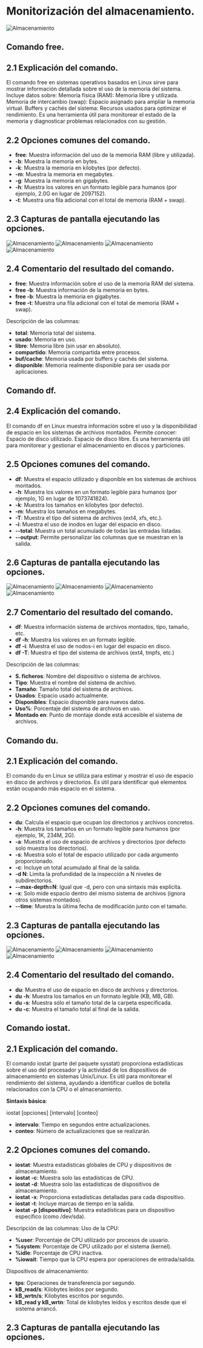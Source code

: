 # Monitorización del almacenamiento.
![Almacenamiento](imagenes/Imagen_almacenamiento.jpeg)
## Comando free.
## 2.1	Explicación del comando.
El comando free en sistemas operativos basados en Linux sirve para mostrar información detallada sobre el uso de la memoria del sistema. 
Incluye datos sobre:
Memoria física (RAM): Memoria libre y utilizada.
Memoria de intercambio (swap): Espacio asignado para ampliar la memoria virtual.
Buffers y cachés del sistema: Recursos usados para optimizar el rendimiento.
Es una herramienta útil para monitorear el estado de la memoria y diagnosticar problemas relacionados con su gestión.
## 2.2	Opciones comunes del comando.
-	__free__: Muestra información del uso de la memoria RAM (libre y utilizada).
-	__-b__: Muestra la memoria en bytes.
-	__-k__: Muestra la memoria en kilobytes (por defecto).
-	__-m__: Muestra la memoria en megabytes.
-	__-g__: Muestra la memoria en gigabytes.
-	__-h__: Muestra los valores en un formato legible para humanos (por ejemplo, 2.0G en lugar de 2097152).
-	__-t__: Muestra una fila adicional con el total de memoria (RAM + swap).
## 2.3	Capturas de pantalla ejecutando las opciones.
![Almacenamiento](imagenes/1_free.PNG)
![Almacenamiento](imagenes/2_free.PNG)
![Almacenamiento](imagenes/3_free.PNG)
![Almacenamiento](imagenes/4_free.PNG)

## 2.4 Comentario del resultado del comando.
-	**free**: Muestra información sobre el uso de la memoria RAM del sistema.
-	**free -b**: Muestra información de la memoria en bytes.
-	**free -b**: Muestra la memoria en gigabytes.
-	**free -t**: Muestra una fila adicional con el total de memoria (RAM + swap).
  
Descripción de las columnas:
-	__total__: Memoria total del sistema.
-	__usado__: Memoria en uso.
-	__libre__: Memoria libre (sin usar en absoluto).
-	__compartido__: Memoria compartida entre procesos.
-	__buf/cache__: Memoria usada por buffers y cachés del sistema.
-	__disponible__: Memoria realmente disponible para ser usada por aplicaciones.
## Comando df.
## 2.4	Explicación del comando.
El comando df en Linux muestra información sobre el uso y la disponibilidad de espacio en los sistemas de archivos montados. Permite conocer:
Espacio de disco utilizado.
Espacio de disco libre.
Es una herramienta útil para monitorear y gestionar el almacenamiento en discos y particiones.
## 2.5	Opciones comunes del comando.
-	**df**: Muestra el espacio utilizado y disponible en los sistemas de archivos montados.
-	**-h**: Muestra los valores en un formato legible para humanos (por ejemplo, 1G en lugar de 1073741824).
-	**-k**: Muestra los tamaños en kilobytes (por defecto).
-	**-m**: Muestra los tamaños en megabytes.
-	**-T**: Muestra el tipo del sistema de archivos (ext4, xfs, etc.).
-	**-i**: Muestra el uso de inodos en lugar del espacio en disco.
-	**--total**: Muestra un total acumulado de todas las entradas listadas.
-	**--output**: Permite personalizar las columnas que se muestran en la salida.
## 2.6	Capturas de pantalla ejecutando las opciones.
![Almacenamiento](imagenes/1_df.PNG)
![Almacenamiento](imagenes/2_df.PNG)
![Almacenamiento](imagenes/3_df.PNG)
![Almacenamiento](imagenes/4_df.PNG)

## 2.7	Comentario del resultado del comando.
-	**df**: Muestra información sistema de archivos montados, tipo, tamaño, etc.
-	**df -h**: Muestra los valores en un formato legible.
-	**df -i**: Muestra el uso de nodos-i en lugar del espacio en disco.
-	**df -T**: Muestra el tipo del sistema de archivos (ext4, tmpfs, etc.)
  
Descripción de las columnas:
-	__S. ficheros__: Nombre del dispositivo o sistema de archivos.
-	__Tipo__: Muestra el nombre del sistema de archivo.
-	__Tamaño__: Tamaño total del sistema de archivos.
-	__Usados__: Espacio usado actualmente.
-	__Disponibles__: Espacio disponible para nuevos datos.
-	__Uso%__: Porcentaje del sistema de archivos en uso.
-	__Montado en__: Punto de montaje donde está accesible el sistema de archivos.
## Comando du.
## 2.1	Explicación del comando.
El comando du en Linux se utiliza para estimar y mostrar el uso de espacio en disco de archivos y directorios. Es útil para identificar qué elementos están ocupando más espacio en el sistema.
## 2.2	Opciones comunes del comando.
-	**du**: Calcula el espacio que ocupan los directorios y archivos concretos.
-	**-h**: Muestra los tamaños en un formato legible para humanos (por ejemplo, 1K, 234M, 2G).
-	**-a**: Muestra el uso de espacio de archivos y directorios (por defecto solo muestra los directorios).
-	**-s**: Muestra solo el total de espacio utilizado por cada argumento proporcionado.
-	**-c**: Incluye un total acumulado al final de la salida.
-	**-d N**: Limita la profundidad de la inspección a N niveles de subdirectorios.
-	**--max-depth=N**: Igual que -d, pero con una sintaxis más explícita.
-	**-x**: Solo mide espacio dentro del mismo sistema de archivos (ignora otros sistemas montados).
-	**--time**: Muestra la última fecha de modificación junto con el tamaño.
## 2.3	Capturas de pantalla ejecutando las opciones.
![Almacenamiento](imagenes/1_du.PNG)
![Almacenamiento](imagenes/2_du.PNG)
![Almacenamiento](imagenes/3_du.PNG)
![Almacenamiento](imagenes/4_du.PNG)

## 2.4	Comentario del resultado del comando.
-	**du**: Muestra el uso de espacio en disco de archivos y directorios.
-	**du -h**: Muestra los tamaños en un formato legible (KB, MB, GB).
-	**du -s**: Muestra sólo el tamaño total de la carpeta especificada.
-	**du -c**: Muestra el tamaño total al final de la salida.
## Comando iostat.
## 2.1	Explicación del comando.
El comando iostat (parte del paquete sysstat) proporciona estadísticas sobre el uso del procesador y la actividad de los dispositivos de almacenamiento en sistemas Unix/Linux. Es útil para monitorear el rendimiento del sistema, ayudando a identificar cuellos de botella relacionados con la CPU o el almacenamiento.

**Sintaxis básica**:

iostat [opciones] [intervalo] [conteo]

-	**intervalo**: Tiempo en segundos entre actualizaciones.
-	**conteo**: Número de actualizaciones que se realizarán.
## 2.2	Opciones comunes del comando.
-	**iostat**: Muestra estadísticas globales de CPU y dispositivos de almacenamiento.
-	**iostat -c**: Muestra solo las estadísticas de CPU.
-	**iostat -d**: Muestra solo las estadísticas de dispositivos de almacenamiento.
-	**iostat -x**: Proporciona estadísticas detalladas para cada dispositivo.
-	**iostat -t**: Incluye marcas de tiempo en la salida.
-	**iostat -p [dispositivo]**: Muestra estadísticas para un dispositivo específico (como /dev/sda).

Descripción de las columnas:
Uso de la CPU:
-	__%user__: Porcentaje de CPU utilizado por procesos de usuario.
-	__%system__: Porcentaje de CPU utilizado por el sistema (kernel).
-	__%idle__: Porcentaje de CPU inactiva.
-	__%iowait__: Tiempo que la CPU espera por operaciones de entrada/salida.

Dispositivos de almacenamiento:
-	**tps**: Operaciones de transferencia por segundo.
-	**kB_read/s**: Kilobytes leídos por segundo.
-	**kB_wrtn/s**: Kilobytes escritos por segundo.
-	**kB_read y kB_wrtn**: Total de kilobytes leídos y escritos desde que el sistema arrancó.
## 2.3	Capturas de pantalla ejecutando las opciones.
